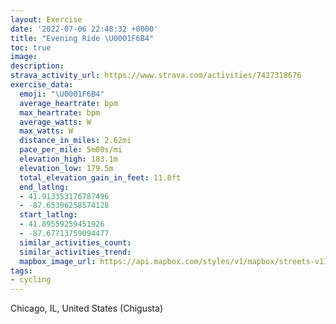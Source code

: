 ```yaml
---
layout: Exercise
date: '2022-07-06 22:48:32 +0000'
title: "Evening Ride \U0001F6B4"
toc: true
image:
description:
strava_activity_url: https://www.strava.com/activities/7427318676
exercise_data:
  emoji: "\U0001F6B4"
  average_heartrate: bpm
  max_heartrate: bpm
  average_watts: W
  max_watts: W
  distance_in_miles: 2.62mi
  pace_per_mile: 5m00s/mi
  elevation_high: 183.1m
  elevation_low: 179.5m
  total_elevation_gain_in_feet: 11.8ft
  end_latlng:
  - 41.913353176787496
  - -87.65306258574128
  start_latlng:
  - 41.89559259451926
  - -87.67713759094477
  similar_activities_count:
  similar_activities_trend:
  mapbox_image_url: https://api.mapbox.com/styles/v1/mapbox/streets-v11/static/path-5+787af2-1.0(mvu~FbmcvO%3FIg%40Ge%40QMAc%40BUDOAa%40FQCa%40BKCMBi%40%40m%40EYB%5B%3Fs%40B%5BBOA%5D%40%5BCq%40%40KA_ADgBE%5BD_A%40cACQH%7B%40Ae%40Be%40GQFQAQBk%40AMBy%40%3FKDg%40AUBWC%5DDKCa%40%40WGQAEBq%40%40W%40OCi%40BKD_ACUEKD%5BAIFMBm%40E%5D%3FKBK%3FOGM%3F_%40Ha%40D%7B%40%3Fi%40Dm%40%40_%40EiAJg%40EAEIA%5BFYAk%40D_%40FcBEe%40B%5BCYDe%40CGDc%40JIKM%3Fk%40DIA_%40HM%3FEISAINMMGCA%40%40AMBKEO%3FGGSFCEEO%40M%3Fg%40GKAYBMA%7D%40BSCo%40%40i%40AqADeBEMFw%40C_%40%3Fg%40DUI%5DASGi%40%3Fa%40EMJ%7B%40ASEMBi%40EyA%40k%40CWDg%40%3Fk%40Cm%40B_ACy%40Da%40As%40%40AEo%40AsCCSFcBGoABgBGmA%40%7D%40ASIQ%40SHS%40UGw%40%40sA%40YBG%3F%7D%40IsCBOCSBYCcAH%5BA%5BJWCO%3FMC%5DEWAc%40BWIOAUB%5DC%5D%40i%40A_%40B%5D%3FqCDa%40Io%40B%5BCWG%7DBDa%40AUBGC_%40Bw%40CqAAKA_%40EK%40UCg%40%3FqGE_GBk%40%40eCCk%40CIJKIADm%40CI%40%5BAGASDUKEHIAIDIH%3FFDN%3FLK%3FIAGQCCBSK%40EACG%40OCQDO%40%3FRINQBq%40EI%40IDIRED%5BNU%3FGEMYK%40_%40r%40aA%7C%40EACGo%40y%40CS%40c%40EM%7B%40B%5DA%5DDI%3FEEAGBGRYHAEA),pin-s-s+e5b22e(-87.67714,41.89559),pin-s-f+89ae00(-87.65306999999996,41.91335000000006)/auto/800x800?access_token=pk.eyJ1Ijoiam9zaGJlY2ttYW4iLCJhIjoiY205eWR2aDd1MWZ6djJrbXc4a3M0bWZleiJ9.XiG9OWkNcZk2QzjJbxLB4A
tags:
- cycling
---
```




Chicago, IL, United States (Chigusta)
